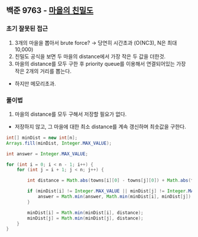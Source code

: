 ## 백준 9763 - [마을의 친밀도](https://www.acmicpc.net/problem/9763)

### 초기 잘못된 접근

1. 3개의 마을을 뽑아서 brute force? -> 당연히 시간초과 (O(NC3), N은 최대 10,000)
2. 친밀도 공식을 보면 두 마을의 distance에서 가장 작은 두 값을 더한것.
3. 마을의 distance를 모두 구한 후 priority queue를 이용해서 연결되어있는 가장 작은 2개의 거리를 뽑는다.
- 하지만 메모리초과.

### 풀이법

1. 마을의 distance를 모두 구해서 저장할 필요가 없다.
- 저장하지 않고, 그 마을에 대한 최소 distance를 계속 갱신하며 최솟값을 구한다.

~~~JAVA
int[] minDist = new int[n];
Arrays.fill(minDist, Integer.MAX_VALUE);

int answer = Integer.MAX_VALUE;

for (int i = 0; i < n - 1; i++) {
    for (int j = i + 1; j < n; j++) {

        int distance = Math.abs(towns[i][0] - towns[j][0]) + Math.abs(towns[i][1] - towns[j][1]) + Math.abs(towns[i][2] - towns[j][2]);

        if (minDist[i] != Integer.MAX_VALUE || minDist[j] != Integer.MAX_VALUE) {
            answer = Math.min(answer, Math.min(minDist[i], minDist[j]) + distance);
        }

        minDist[i] = Math.min(minDist[i], distance);
        minDist[j] = Math.min(minDist[j], distance);
    }
}
~~~

